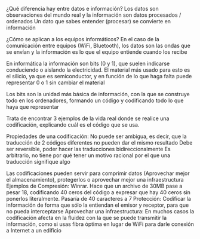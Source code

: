 ¿Qué diferencia hay entre datos e información?
Los datos son observaciones del mundo real y la información son datos procesados / ordenados
Un dato que sabes entender (procesar) se convierte en información

¿Cómo se aplican a los equipos informáticos?
En el caso de la comunicación entre equipos (WiFi, Bluetooth), los datos son las ondas que se envían y la información es lo que el equipo entiende cuando los recibe

En informática la información son bits (0 y 1), que suelen indicarse conduciendo o aislando la electricidad. El material más usado para esto es el silicio, ya que es semiconductor, y en función de lo que haga falta puede representar 0 o 1 sin cambiar el material

Los bits son la unidad más básica de información, con la que se construye todo en los ordenadores, formando un código y codificando todo lo que haya que representar

Trata de encontrar 3 ejemplos de la vida real donde se realice una codificación, explicando cuál es el código que se usa.

Propiedades de una codificación:
No puede ser ambigua, es decir, que la traducción de 2 códigos diferentes no pueden dar el mismo resultado
Debe ser reversible, poder hacer las traducciones bidireccionalmente
Es arbitrario, no tiene por qué tener un motivo racional por el que una traducción signifique algo

Las codificaciones pueden servir para comprimir datos (Aprovechar mejor el almacenamiento), protegerlos o aprovechar mejor una infraestructura
Ejemplos de
Compresión: Winrar. Hace que un archivo de 30MB pase a pesar 18, codificando 40 ceros del código a expresar que hay 40 ceros sin ponerlos literalmente. Pasaría de 40 caracteres a 7
Protección: Codificar la información de forma que sólo la entiendan el emisor y receptor, para que no pueda interceptarse
Aprovechar una infraestructura: En muchos casos la codificación afecta en la fluidez con la que se puede transmitir la información, como si usas fibra óptima en lugar de WiFi para darle conexión a Internet a un edificio